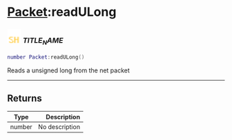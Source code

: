 # [Packet](../packet/README.md):readULong

### <img src="../../.gitbook/assets/shared.png" width="32" height="32" /> $TITLE_NAME$

```lua
number Packet:readULong()
```

Reads a unsigned long from the net packet<br>

-----------------
## Returns

| Type   | Description |
| ------ | ----------: |
| number | No description |
